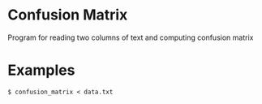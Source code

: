 # Confusion Matrix

Program for reading two columns of text and computing confusion matrix

# Examples

    $ confusion_matrix < data.txt

